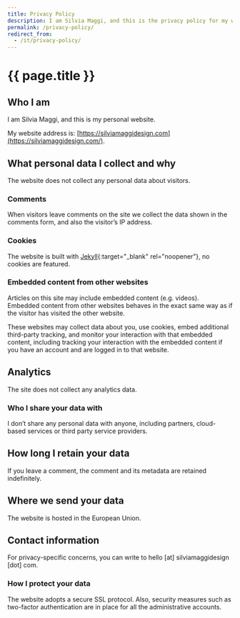 ```yaml
---
title: Privacy Policy
description: I am Silvia Maggi, and this is the privacy policy for my website. By default, the website does not collect any personal data about visitors.
permalink: /privacy-policy/
redirect_from:
  - /it/privacy-policy/
---
```

# {{ page.title }}

## Who I am

I am Silvia Maggi, and this is my personal website.

My website address is: [https://silviamaggidesign.com](https://silviamaggidesign.com/).

## What personal data I collect and why

The website does not collect any personal data about visitors.

### Comments

When visitors leave comments on the site we collect the data shown in the comments form, and also the visitor’s IP address.

### Cookies

The website is built with [Jekyll](https://jekyllrb.com/){:target="_blank" rel="noopener"}, no cookies are featured.

### Embedded content from other websites

Articles on this site may include embedded content (e.g. videos). Embedded content from other websites behaves in the exact same way as if the visitor has visited the other website.

These websites may collect data about you, use cookies, embed additional third-party tracking, and monitor your interaction with that embedded content, including tracking your interaction with the embedded content if you have an account and are logged in to that website.

## Analytics

The site does not collect any analytics data.

### Who I share your data with

I don’t share any personal data with anyone, including partners, cloud-based services or third party service providers.

## How long I retain your data

If you leave a comment, the comment and its metadata are retained indefinitely.

## Where we send your data

The website is hosted in the European Union.

## Contact information

For privacy-specific concerns, you can write to hello [at] silviamaggidesign [dot] com.

### How I protect your data

The website adopts a secure SSL protocol. Also, security measures such as two-factor authentication are in place for all the administrative accounts.